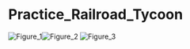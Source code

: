 # Practice_Railroad_Tycoon

![Figure_1](https://user-images.githubusercontent.com/59265374/119201505-b6861280-ba97-11eb-8c8b-bef995506c37.png)![Figure_2](https://user-images.githubusercontent.com/59265374/119201500-b554e580-ba97-11eb-956e-153180a27f93.png)
![Figure_3](https://user-images.githubusercontent.com/59265374/119201504-b6861280-ba97-11eb-9439-96b3ee59ec60.png)
